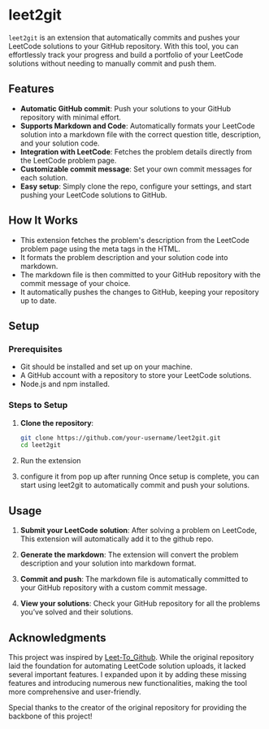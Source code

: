 # leet2git

`leet2git` is an extension that automatically commits and pushes your LeetCode solutions to your GitHub repository. With this tool, you can effortlessly track your progress and build a portfolio of your LeetCode solutions without needing to manually commit and push them.

## Features

- **Automatic GitHub commit**: Push your solutions to your GitHub repository with minimal effort.
- **Supports Markdown and Code**: Automatically formats your LeetCode solution into a markdown file with the correct question title, description, and your solution code.
- **Integration with LeetCode**: Fetches the problem details directly from the LeetCode problem page.
- **Customizable commit message**: Set your own commit messages for each solution.
- **Easy setup**: Simply clone the repo, configure your settings, and start pushing your LeetCode solutions to GitHub.

## How It Works

- This extension fetches the problem's description from the LeetCode problem page using the meta tags in the HTML.
- It formats the problem description and your solution code into markdown.
- The markdown file is then committed to your GitHub repository with the commit message of your choice.
- It automatically pushes the changes to GitHub, keeping your repository up to date.

## Setup

### Prerequisites

- Git should be installed and set up on your machine.
- A GitHub account with a repository to store your LeetCode solutions.
- Node.js and npm installed.

### Steps to Setup

1. **Clone the repository**:
   ```bash
   git clone https://github.com/your-username/leet2git.git
   cd leet2git

2. Run the extension


3. configure it from pop up after running
Once setup is complete, you can start using leet2git to automatically commit and push your solutions.

## Usage

1. **Submit your LeetCode solution**: After solving a problem on LeetCode, This extension will automatically add it to the github repo.

2. **Generate the markdown**: The extension will convert the problem description and your solution into markdown format.

3. **Commit and push**: The markdown file is automatically committed to your GitHub repository with a custom commit message.

4. **View your solutions**: Check your GitHub repository for all the problems you’ve solved and their solutions.


## Acknowledgments

This project was inspired by [Leet-To_Github](https://github.com/Willisaur/LeetCode-to-GitHub). While the original repository laid the foundation for automating LeetCode solution uploads, it lacked several important features. I expanded upon it by adding these missing features and introducing numerous new functionalities, making the tool more comprehensive and user-friendly. 

Special thanks to the creator of the original repository for providing the backbone of this project!

